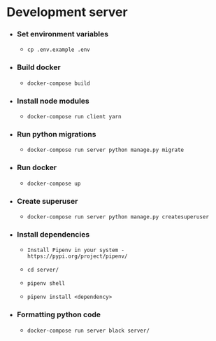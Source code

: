 # Development server

- ### Set environment variables

  - `cp .env.example .env`

- ### Build docker

  - `docker-compose build`

- ### Install node modules

  - `docker-compose run client yarn`

- ### Run python migrations

  - `docker-compose run server python manage.py migrate`

- ### Run docker

  - `docker-compose up`

- ### Create superuser

  - `docker-compose run server python manage.py createsuperuser`

- ### Install dependencies

   - `Install Pipenv in your system - https://pypi.org/project/pipenv/`

   - `cd server/`

   - `pipenv shell`

   - `pipenv install <dependency>`

- ### Formatting python code
  - `docker-compose run server black server/`
